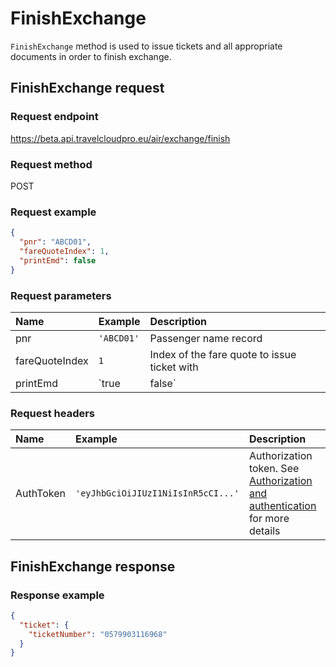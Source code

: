 # FinishExchange

`FinishExchange` method is used to issue tickets and all appropriate documents in order to finish exchange.

## FinishExchange request

### Request endpoint

https://beta.api.travelcloudpro.eu/air/exchange/finish

### Request method

POST

### Request example

```json
{
  "pnr": "ABCD01",
  "fareQuoteIndex": 1,
  "printEmd": false
}
```

### Request parameters

| Name | Example | Description |
| :--- | :--- | :--- |
| pnr | `'ABCD01'` | Passenger name record |
| fareQuoteIndex | `1` | Index of the fare quote to issue ticket with |
| printEmd | `true|false` | Indicates if the penalty EMD, associated with this exchange should be issued along with a ticket |

### Request headers

| Name | Example | Description |
| :--- | :--- | :--- |
| AuthToken | `'eyJhbGciOiJIUzI1NiIsInR5cCI...'` | Authorization token. See [Authorization and authentication](../tcp/authorization.md) for more details |


## FinishExchange response

### Response example

```json
{
  "ticket": {
    "ticketNumber": "0579903116968"
  }
}
```
